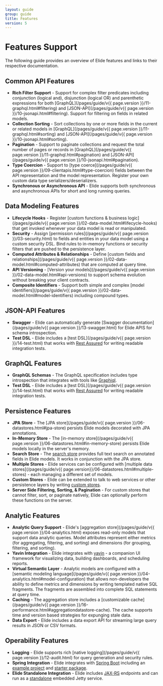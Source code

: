 ```yaml
---
layout: guide
group: guide
title: Features
version: 5
---
```


# Features Support

The following guide provides an overview of Elide features and links to their respective documentation.

## Common API Features

- **Rich Filter Support** - Support for complex filter predicates including conjunction (logical and), disjunction (logical OR) and parenthetic expressions for both [GraphQL](/pages/guide/v{{ page.version }}/11-graphql.html#filtering) and [JSON-API](/pages/guide/v{{ page.version }}/10-jsonapi.html#filtering).  Support for filtering on fields in related models.
- **Collection Sorting** - Sort collections by one or more fields in the current or related models in [GraphQL](/pages/guide/v{{ page.version }}/11-graphql.html#sorting) and [JSON-API](/pages/guide/v{{ page.version }}/10-jsonapi.html#sorting).
- **Pagination** - Support to paginate collections and request the total number of pages or records in [GraphQL](/pages/guide/v{{ page.version }}/11-graphql.html#pagination) and [JSON-API](/pages/guide/v{{ page.version }}/10-jsonapi.html#pagination).
- **Type Coercion** - Support to [type coerce](/pages/guide/v{{ page.version }}/09-clientapis.html#type-coercion) fields between the API representation and the model representation.  Register your own custom data type serializers/deserializers.
- **Synchronous or Asynchronous API** - Elide supports both synchronous and asynchronous APIs for short and long running queries.

## Data Modeling Features

- **Lifecycle Hooks** - Register [custom functions & business logic](/pages/guide/v{{ page.version }}/02-data-model.html#lifecycle-hooks) that get invoked whenever your data model is read or manipulated.
- **Security** - Assign [permission rules](/pages/guide/v{{ page.version }}/03-security.html) to fields and entities in your data model using a custom security DSL.  Bind rules to in-memory functions or security filters that are pushed to the persistence layer.
- **Computed Attributes & Relationships** - Define [custom fields and relationships](/pages/guide/v{{ page.version }}/02-data-model.html#computed-attributes) that are computed at query time.
- **API Versioning** - [Version your models](/pages/guide/v{{ page.version }}/02-data-model.html#api-versions) to support schema evolution without breaking your client contracts.
- **Composite Identifiers** - Support both simple and complex [model identifiers](/pages/guide/v{{ page.version }}/02-data-model.html#model-identifiers) including compound types.

## JSON-API Features
- **Swagger** - Elide can automatically generate [Swagger documentation](/pages/guide/v{{ page.version }}/13-swagger.html) for Elide APIS for schema introspection. 
- **Test DSL** - Elide includes a [test DSL](/pages/guide/v{{ page.version }}/14-test.html) that works with [Rest Assured](https://rest-assured.io/) for writing readable integration tests.

## GraphQL Features
- **GraphQL Schemas** - The GraphQL specification includes type introspection that integrates with tools like [Graphiql](https://github.com/graphql/graphiql).
- **Test DSL** - Elide includes a [test DSL](/pages/guide/v{{ page.version }}/14-test.html) that works with [Rest Assured](https://rest-assured.io/) for writing readable integration tests.

## Persistence Features
- **JPA Store** - The [JPA store](/pages/guide/v{{ page.version }}/06-datastores.html#jpa-store) persists Elide models decorated with JPA annotations.
- **In-Memory Store** - The [in-memory store](/pages/guide/v{{ page.version }}/06-datastores.html#in-memory-store) persists Elide models locally in the server's memory.
- **Search Store** - The [search store](https://github.com/yahoo/elide/tree/master/elide-datastore/elide-datastore-search) provides full text search on annotated fields in Elide models.  It works in conjunction with the JPA store.
- **Multiple Stores** - Elide services can be configured with [multiple data stores](/pages/guide/v{{ page.version}}/06-datastores.html#multiple-stores) - each managing a different set of models.
- **Custom Stores** - Elide can be extended to talk to web services or other persistence layers by writing [custom stores](/pages/guide/v5/06-datastores.html#custom-stores).
- **Server Side Filtering, Sorting, & Pagination** - For custom stores that cannot filter, sort, or paginate natively, Elide can optionally perform these functions on the server.

## Analytic Features
- **Analytic Query Support** - Elide's [aggregation store](/pages/guide/v{{ page.version }}/04-analytics.html) exposes read-only models that support data analytic queries.  Model attributes represent either metrics (for aggregating, filtering, and sorting) and dimensions (for grouping, filtering, and sorting).
- **Yavin Integration** - Elide integrates with [yavin](yavin.dev) - a companion UI framework for visualizing data, building dashboards, and scheduling reports.
- **Virtual Semantic Layer** - Analytic models are configured with a [semantic modeling language](/pages/guide/v{{ page.version }}/04-analytics.html#model-configuration) that allows non-developers the ability to define metrics and dimensions by writing templated native SQL fragments.   The fragments are assembled into complete SQL statements at query time.
- **Caching** - The aggregation store includes a [customizable cache](/pages/guide/v{{ page.version }}/16-performance.html#aggregationdatastore-cache).  The cache supports time and version based strategies for expunging stale data.
- **Data Export** - Elide includes a data export API for streaming large query results in JSON or CSV formats.

## Operability Features
- **Logging** - Elide supports rich [native logging](/pages/guide/v{{ page.version }}/12-audit.html) for query generation and security rules.
- **Spring Integration** - Elide integrates with [Spring Boot](https://spring.io/projects/spring-boot) including an [example project](https://github.com/yahoo/elide-spring-boot-example) and [starter package](https://github.com/yahoo/elide/tree/master/elide-spring).
- **Elide Standalone Integration** - Elide includes [JAX-RS](https://download.oracle.com/otndocs/jcp/jaxrs-2_0-fr-eval-spec/index.html) endpoints and can run as a [standalone](https://github.com/yahoo/elide-standalone-example) embedded Jetty service.
